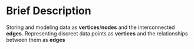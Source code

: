 #  Brief Description

Storing and modeling data as __vertices__/__nodes__ and the interconnected __edges__. Representing discreet data points as __vertices__ and the relationships between them as __edges__
